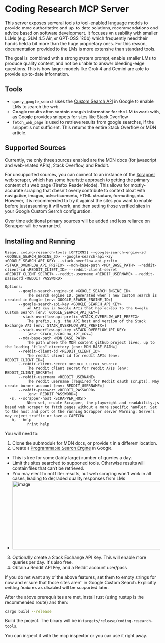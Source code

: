 # Coding Research MCP Server

This server exposes serveral tools to tool-enabled language models to provide more authoritative and up-to-date solutions, recommendations and advice based on software development. It focuses on usability with smaller LLMs (e.g. GLM 4.5 Air, or GPT-OSS 120b) which frequently need their hands held a bit more than the huge proprietary ones. For this reason, documentation provided to the LMs is more extensive than standard tools.

The goal is, combined with a strong system prompt, enable smaller LMs to produce quality content, and not be unable to answer bleeding-edge questions. This is how larger models like Grok 4 and Gemini are able to provide up-to-date information.

## Tools

 - `query_google_search` uses the [Custom Search API](https://programmablesearchengine.google.com/controlpanel/all) in Google to enable LMs to search the web. 
  - Google results often contain enoguh information for the LM to work with, as Google provides snippets for sites like Stack Overflow
 -  `fetch_web_page` is used to retrieve results from google searches, if the snippet is not sufficient. This returns the entire Stack Overflow or MDN article.

## Supported Sources

Currently, the only three sources enabled are the MDN docs (for javascript and web-related APIs), Stack Overflow, and Reddit. 

For unsupported sources, you can connect to an instance of the [Scrapper](https://github.com/amerkurev/scrapper) web scraper, which has some heuristic approach to getting the primary content of a web page (Firefox Reader Mode). This allows for mostly-accurate scraping that doesn't overly contribute to context bloat with navigation, images, advertisements, HTML structure, formatting, etc. However, it is recommended to try it against the sites you want to enable before just assuming it will work, and then setting those verified sites in your Google Custom Search configuration.

Over time additional primary sources will be added and less reliance on Scrapper will be warranted.

## Installing and Running

```
Usage: coding-research-tools [OPTIONS] --google-search-engine-id <GOOGLE_SEARCH_ENGINE_ID> --google-search-api-key <GOOGLE_SEARCH_API_KEY> --stack-overflow-api-prefix <STACK_OVERFLOW_API_PREFIX> --mdn-base-path <MDN_BASE_PATH> --reddit-client-id <REDDIT_CLIENT_ID> --reddit-client-secret <REDDIT_CLIENT_SECRET> --reddit-username <REDDIT_USERNAME> --reddit-password <REDDIT_PASSWORD>

Options:
      --google-search-engine-id <GOOGLE_SEARCH_ENGINE_ID>
          The search engine ID, generated when a new custom search is created in Google [env: GOOGLE_SEARCH_ENGINE_ID=]
      --google-search-api-key <GOOGLE_SEARCH_API_KEY>
          An API key in Google APIs that has access to the Google Custom Search [env: GOOGLE_SEARCH_API_KEY=]
      --stack-overflow-api-prefix <STACK_OVERFLOW_API_PREFIX>
          The prefix, e.g. the API host and version of the Stack Exchange API [env: STACK_OVERFLOW_API_PREFIX=]
      --stack-overflow-api-key <STACK_OVERFLOW_API_KEY>
          [env: STACK_OVERFLOW_API_KEY=]
      --mdn-base-path <MDN_BASE_PATH>
          The path where the MDN content github project lives, up to the leading "files" directory [env: MDN_BASE_PATH=]
      --reddit-client-id <REDDIT_CLIENT_ID>
          The reddit client id for reddit APIs [env: REDDIT_CLIENT_ID=]
      --reddit-client-secret <REDDIT_CLIENT_SECRET>
          The reddit client secret for reddit APIs [env: REDDIT_CLIENT_SECRET=]
      --reddit-username <REDDIT_USERNAME>
          The reddit username (required for Reddit oauth scripts). May create burner account [env: REDDIT_USERNAME=]
      --reddit-password <REDDIT_PASSWORD>
          [env: REDDIT_PASSWORD=]
  -s, --scrapper-host <SCRAPPER_HOST>
          When set, enable Scrapper, the playwright and readability.js based web scraper to fetch pages without a more specific handler. Set to the host and port of the running Scrapper server Warning: Servers may reject traffic or have a CAPTCHA
  -h, --help
          Print help
```

You will need to:

1. Clone the submodule for MDN docs, or provide it in a different location.
2. Create a [Programmable Search Engine](https://developers.google.com/custom-search/docs/tutorial/creatingcse) in Google.
  -  This is free for some (fairly large) number of queries a day.
  -  Limit the sites searched to supported tools. Otherwise results will contain files that can't be retrieved.
  -  You may elect to not filter results, but web scraping won't work in all cases, leading to degraded quality responses from LMs
  -  <img width="649" height="222" alt="image" src="https://github.com/user-attachments/assets/86d8d4d2-63c4-4120-9d73-cd335c8c7809" />

3. Optionally create a Stack Exchange API Key. This will enable more queries per day. It's also free.
4. Obtain a Reddit API Key, and a Reddit account user/pass

If you do not want any of the above features, set them to empty strings for now and ensure that those sites aren't in Google Custom Search. Explicitly setting features as disabled will be supported later.

After the above prerequisites are met, install rust (using rustup is the recommended route) and then:

```bash
cargo build --release
```

Build the project. The binary will be in `targets/release/coding-research-tools`.

You can inspect it with the mcp inspector or you can use it right away. 
